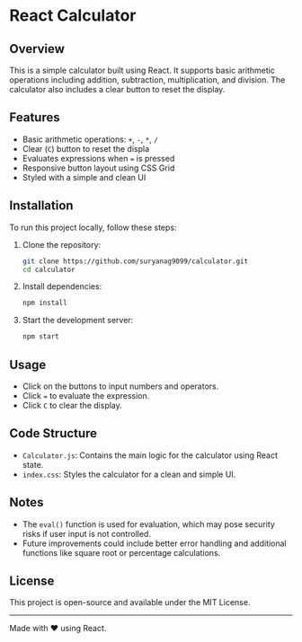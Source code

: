 # React Calculator

## Overview
This is a simple calculator built using React. It supports basic arithmetic operations including addition, subtraction, multiplication, and division. The calculator also includes a clear button to reset the display.

## Features
- Basic arithmetic operations: `+`, `-`, `*`, `/`
- Clear (`C`) button to reset the displa
- Evaluates expressions when `=` is pressed
- Responsive button layout using CSS Grid
- Styled with a simple and clean UI

## Installation
To run this project locally, follow these steps:

1. Clone the repository:
   ```bash
   git clone https://github.com/suryanag9099/calculator.git
   cd calculator
   ```

2. Install dependencies:
   ```bash
   npm install
   ```

3. Start the development server:
   ```bash
   npm start
   ```

## Usage
- Click on the buttons to input numbers and operators.
- Click `=` to evaluate the expression.
- Click `C` to clear the display.

## Code Structure
- `Calculator.js`: Contains the main logic for the calculator using React state.
- `index.css`: Styles the calculator for a clean and simple UI.

## Notes
- The `eval()` function is used for evaluation, which may pose security risks if user input is not controlled.
- Future improvements could include better error handling and additional functions like square root or percentage calculations.

## License
This project is open-source and available under the MIT License.

---
Made with ❤️ using React.
